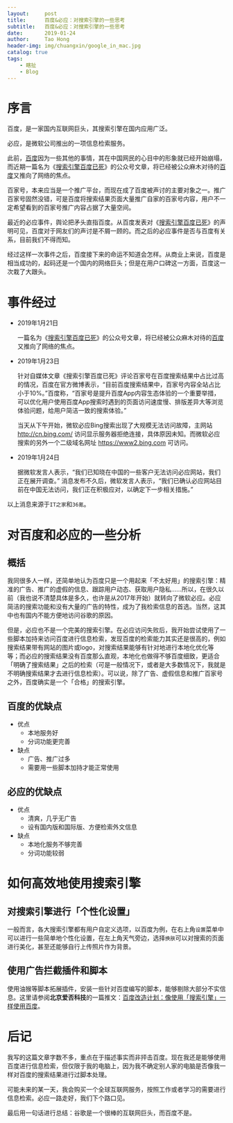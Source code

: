 ```yaml
---
layout:     post
title:      百度&必应：对搜索引擎的一些思考
subtitle:   百度&必应：对搜索引擎的一些思考
date:       2019-01-24
author:     Tao Hong
header-img: img/chuangxin/google_in_mac.jpg
catalog: true
tags:
    - 瞎扯
    - Blog
---
```


# 序言

百度，是一家国内互联网巨头，其搜索引擎在国内应用广泛。

必应，是微软公司推出的一项信息检索服务。

此前，[百度](https://www.baidu.com/)因为一些其他的事情，其在中国网民的心目中的形象就已经开始崩塌，而近期一篇名为《[搜索引擎百度已死](https://mp.weixin.qq.com/s/OL-WcP0LgGktNgL5yd1hiQ)》的公众号文章，将已经被公众麻木对待的[百度](https://www.baidu.com/)又推向了网络的焦点。

百家号，本来应当是一个推广平台，而现在成了百度被声讨的主要对象之一。推广百家号固然没错，可是百度将搜索结果页面大量推广自家的百家号内容，用户不一定希望看到的百家号推广内容占据了大量空间。

最近的必应事件，舆论把矛头直指百度。从百度发表对《[搜索引擎百度已死](https://mp.weixin.qq.com/s/OL-WcP0LgGktNgL5yd1hiQ)》的声明可见，百度对于网友们的声讨是不屑一顾的。而之后的必应事件是否与百度有关系，目前我们不得而知。

经过这样一次事件之后，百度接下来的命运不知道会怎样。从商业上来说，百度是相当成功的，起码还是一个国内的网络巨头；但是在用户口碑这一方面，百度这一次栽了大跟头。

# 事件经过

* 2019年1月21日

  一篇名为《[搜索引擎百度已死](https://mp.weixin.qq.com/s/OL-WcP0LgGktNgL5yd1hiQ)》的公众号文章，将已经被公众麻木对待的[百度](https://www.baidu.com/)又推向了网络的焦点。

* 2019年1月23日

  针对自媒体文章《搜索引擎百度已死》评论百家号在百度搜索结果中占比过高的情况，百度在官方微博表示，“目前百度搜索结果中，百家号内容全站占比小于10%。”百度称，“百家号是提升百度App内容生态体验的一个重要举措，可以优化用户使用百度App搜索时遇到的页面访问速度慢、排版差异大等浏览体验问题，给用户简洁一致的搜索体验。”

  当天从下午开始，微软必应Bing搜索出现了大规模无法访问故障，主网站 http://cn.bing.com/ 访问显示服务器拒绝连接，具体原因未知。而微软必应搜索的另外一个二级域名网址 https://www2.bing.com 可访问。

* 2019年1月24日

  据微软发言人表示，“我们已知晓在中国的一些客户无法访问必应网站，我们正在展开调查。”
  消息发布不久后，微软发言人表示，“我们已确认必应网站目前在中国无法访问，我们正在积极应对，以确定下一步相关措施。”

以上消息来源于`IT之家`和`36氪`。

# 对百度和必应的一些分析

## 概括

我同很多人一样，还简单地认为百度只是一个用起来「不太好用」的搜索引擎：精准的广告、推广的虚假的信息、跟踪用户动态、获取用户隐私……所以，在很久以前（我也说不清楚具体是多久，也许是从2017年开始）就转向了微软必应。必应简洁的搜索功能和没有大量的广告的特性，成为了我检索信息的首选。当然，这其中也有国内不能方便地访问谷歌的原因。

但是，必应也不是一个完美的搜索引擎。在必应访问失败后，我开始尝试使用了一些脚本加持来访问百度进行信息检索，发现百度的检索能力其实还是很高的，例如搜索结果带有网站的图片或logo，对搜索结果能够有针对地进行本地化优化等等；而必应的搜索结果没有百度那么直观，本地化也做得不够百度细致，更适合「明确了搜索结果」之后的检索（可是一般情况下，或者是大多数情况下，我就是不明确搜索结果才去进行信息检索）。可以说，除了广告、虚假信息和推广百家号之外，百度确实是一个「合格」的搜索引擎。

## 百度的优缺点

* 优点
  * 本地服务好
  * 分词功能更完善
* 缺点
  * 广告、推广过多
  * 需要用一些脚本加持才能正常使用

## 必应的优缺点

* 优点
  * 清爽，几乎无广告
  * 设有国内版和国际版、方便检索外文信息
* 缺点
  * 本地化服务不够完善
  * 分词功能较弱

# 如何高效地使用搜索引擎

## 对搜索引擎进行「个性化设置」

一般而言，各大搜索引擎都有用户自定义选项，以百度为例，在右上角`设置`菜单中可以进行一些简单地个性化设置，在左上角天气旁边，选择`换肤`可以对搜索的页面进行美化，甚至还能够自行上传照片作为背景。

## 使用广告拦截插件和脚本

使用油猴等脚本拓展插件，安装一些针对百度编写的脚本，能够剔除大部分不实信息。这里请参阅**北京爱否科技**的一篇推文：[百度改造计划：像使用「搜索引擎」一样使用百度](https://mp.weixin.qq.com/s/r4PSpAHx3IJ15_1y5kOblg)。

# 后记

我写的这篇文章字数不多，重点在于描述事实而非抨击百度。现在我还是能够使用百度进行信息检索，但仅限于我的电脑上，因为我不确定别人家的电脑是否像我一样对百度的搜索结果进行过脚本处理。

可能未来的某一天，我会购买一个全球互联网服务，按照工作或者学习的需要进行信息检索。必应一路走好，我们下个路口见。

最后用一句话进行总结：谷歌是一个很棒的互联网巨头，而百度不是。
